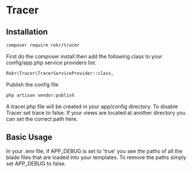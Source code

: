 # Tracer

## Installation

```sh
composer require rokr/tracer
```

First do the composer install then add the following class to your config/app.php service providers list.
```sh
Rokr\Tracer\TracerServiceProvider::class,
```

Publish the config file
```sh
php artisan vendor:publish
```
A tracer.php file will be created in your app/config directory. To disable Tracer set trace to false. If your views are located at another directory you can set the correct path here.

## Basic Usage

In your .env file, if APP_DEBUG is set to 'true' you see the paths of all the blade files that are loaded into your templates. To remove the paths simply set APP_DEBUG to false.
